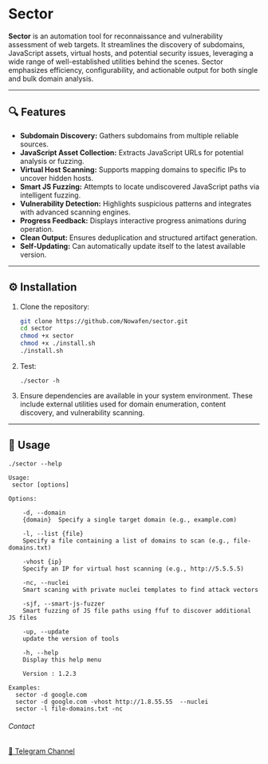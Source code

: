 # Sector

**Sector** is an automation tool for reconnaissance and vulnerability assessment of web targets. It streamlines the discovery of subdomains, JavaScript assets, virtual hosts, and potential security issues, leveraging a wide range of well-established utilities behind the scenes. Sector emphasizes efficiency, configurability, and actionable output for both single and bulk domain analysis.

---

## 🔍 Features

- **Subdomain Discovery:** Gathers subdomains from multiple reliable sources.
- **JavaScript Asset Collection:** Extracts JavaScript URLs for potential analysis or fuzzing.
- **Virtual Host Scanning:** Supports mapping domains to specific IPs to uncover hidden hosts.
- **Smart JS Fuzzing:** Attempts to locate undiscovered JavaScript paths via intelligent fuzzing.
- **Vulnerability Detection:** Highlights suspicious patterns and integrates with advanced scanning engines.
- **Progress Feedback:** Displays interactive progress animations during operation.
- **Clean Output:** Ensures deduplication and structured artifact generation.
- **Self-Updating:** Can automatically update itself to the latest available version.

---

## ⚙️ Installation

1. Clone the repository:

    ```bash
    git clone https://github.com/Nowafen/sector.git
    cd sector
    chmod +x sector
    chmod +x ./install.sh
    ./install.sh
    ```
2. Test:
   ```
   ./sector -h
   ```

4. Ensure dependencies are available in your system environment.
These include external utilities used for domain enumeration, content discovery, and vulnerability scanning.

---

## 🚀 Usage

```
./sector --help

Usage:
 sector [options]

Options:
  
    -d, --domain
    {domain}  Specify a single target domain (e.g., example.com)
  
    -l, --list {file}  
    Specify a file containing a list of domains to scan (e.g., file-domains.txt)
  
    -vhost {ip}  
    Specify an IP for virtual host scanning (e.g., http://5.5.5.5)
  
    -nc, --nuclei
    Smart scaning with private nuclei templates to find attack vectors
  
    -sjf, --smart-js-fuzzer  
    Smart fuzzing of JS file paths using ffuf to discover additional JS files
  
    -up, --update  
    update the version of tools
  
    -h, --help 
    Display this help menu

    Version : 1.2.3

Examples:
  sector -d google.com
  sector -d google.com -vhost http://1.8.55.55  --nuclei
  sector -l file-domains.txt -nc
```

###### Contact 
[🔗 Telegram Channel](https://t.me/Tellmejs)